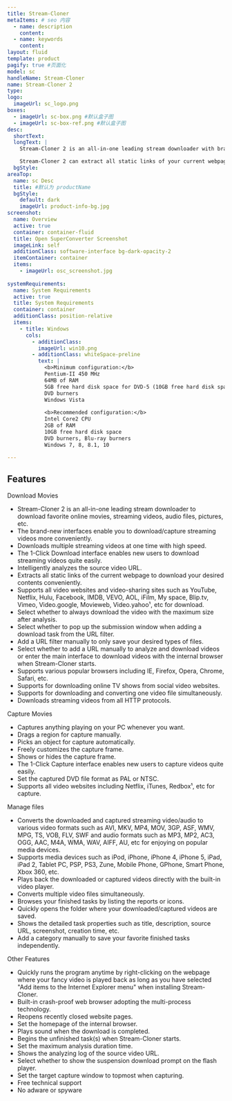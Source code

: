 ```yaml
---
title: Stream-Cloner
metaItems: # seo 内容
  - name: description
    content: 
  - name: keywords
    content: 
layout: fluid
template: product
pagify: true #页面化
model: sc
handleName: Stream-Cloner
name: Stream-Cloner 2
type: 
logo:
  imageUrl: sc_logo.png
boxes:
  - imageUrl: sc-box.png #默认盒子图
  - imageUrl: sc-box-ref.png #默认盒子图
desc:
  shortText: 
  longText: |
    Stream-Cloner 2 is an all-in-one leading stream downloader with brand-new interfaces and high speed to download videos from all video websites and video-sharing sites including YouTube, Netflix, Hulu, Facebook, VEVO, Myspace, Dailymotion¹, etc. It enables you to download online movies, streaming videos, audio files, pictures, etc from the Internet and capture anything on the PC whenever you want. With Stream-Cloner 2, the downloaded and captured videos can be converted to video and audio formats compatible with popular media devices.

    Stream-Cloner 2 can extract all static links of your current webpage so that you can select your desired content URLs to download conveniently. Besides, you can add a category manually to save your favorite finished tasks independently. The downloaded/captured/converted video files can be easily played back with the built-in video player. With this easy-to-use tool, even a novice can accomplish the download/capture tasks by using the 1-Click interface.
  bgStyle: 
areaTop:
  name: sc Desc
  title: #默认为 productName
  bgStyle: 
    default: dark
    imageUrl: product-info-bg.jpg    
screenshot:
  name: Overview
  active: true
  container: container-fluid
  title: Open SuperConverter Screenshot
  imageLink: self
  additionClass: software-interface bg-dark-opacity-2
  itemContainer: container
  items:
    - imageUrl: osc_screenshot.jpg
 
systemRequirements:
  name: System Requirements 
  active: true
  title: System Requirements
  container: container
  additionClass: position-relative
  items:
    - title: Windows
      cols:
        - additionClass: 
          imageUrl: win10.png
        - additionClass: whiteSpace-preline
          text: |
            <b>Minimum configuration:</b>
            Pentium-II 450 MHz
            64MB of RAM
            5GB free hard disk space for DVD-5 (10GB free hard disk space for DVD-9)
            DVD burners
            Windows Vista
            
            <b>Recommended configuration:</b>
            Intel Core2 CPU
            2GB of RAM
            10GB free hard disk space
            DVD burners, Blu-ray burners
            Windows 7, 8, 8.1, 10

---
```


## Features


Download Movies

*   Stream-Cloner 2 is an all-in-one leading stream downloader to download favorite online movies, streaming videos, audio files, pictures, etc.
*   The brand-new interfaces enable you to download/capture streaming videos more conveniently.
*   Downloads multiple streaming videos at one time with high speed.
*   The 1-Click Download interface enables new users to download streaming videos quite easily.
*   Intelligently analyzes the source video URL.
*   Extracts all static links of the current webpage to download your desired contents conveniently.
*   Supports all video websites and video-sharing sites such as YouTube, Netflix, Hulu, Facebook, IMDB, VEVO, AOL, iFilm, My space, Blip.tv, Vimeo, Video.google, Movieweb, Video.yahoo¹, etc for download.
*   Select whether to always download the video with the maximum size after analysis.
*   Select whether to pop up the submission window when adding a download task from the URL filter.
*   Add a URL filter manually to only save your desired types of files.
*   Select whether to add a URL manually to analyze and download videos or enter the main interface to download videos with the internal browser when Stream-Cloner starts.
*   Supports various popular browsers including IE, Firefox, Opera, Chrome, Safari, etc.
*   Supports for downloading online TV shows from social video websites.
*   Supports for downloading and converting one video file simultaneously.
*   Downloads streaming videos from all HTTP protocols.



Capture Movies

*   Captures anything playing on your PC whenever you want.
*   Drags a region for capture manually.
*   Picks an object for capture automatically.
*   Freely customizes the capture frame.
*   Shows or hides the capture frame.
*   The 1-Click Capture interface enables new users to capture videos quite easily.
*   Set the captured DVD file format as PAL or NTSC.
*   Supports all video websites including Netflix, iTunes, Redbox¹, etc for capture.



Manage files

*   Converts the downloaded and captured streaming video/audio to various video formats such as AVI, MKV, MP4, MOV, 3GP, ASF, WMV, MPG, TS, VOB, FLV, SWF and audio formats such as MP3, MP2, AC3, OGG, AAC, M4A, WMA, WAV, AIFF, AU, etc for enjoying on popular media devices.
*   Supports media devices such as iPod, iPhone, iPhone 4, iPhone 5, iPad, iPad 2, Tablet PC, PSP, PS3, Zune, Mobile Phone, GPhone, Smart Phone, Xbox 360, etc.
*   Plays back the downloaded or captured videos directly with the built-in video player.
*   Converts multiple video files simultaneously.
*   Browses your finished tasks by listing the reports or icons.
*   Quickly opens the folder where your downloaded/captured videos are saved.
*   Shows the detailed task properties such as title, description, source URL, screenshot, creation time, etc.
*   Add a category manually to save your favorite finished tasks independently.



Other Features

*   Quickly runs the program anytime by right-clicking on the webpage where your fancy video is played back as long as you have selected "Add items to the Internet Explorer menu" when installing Stream-Cloner.
*   Built-in crash-proof web browser adopting the multi-process technology.
*   Reopens recently closed website pages.
*   Set the homepage of the internal browser.
*   Plays sound when the download is completed.
*   Begins the unfinished task(s) when Stream-Cloner starts.
*   Set the maximum analysis duration time.
*   Shows the analyzing log of the source video URL.
*   Select whether to show the suspension download prompt on the flash player.
*   Set the target capture window to topmost when capturing.
*   Free technical support
*   No adware or spyware 